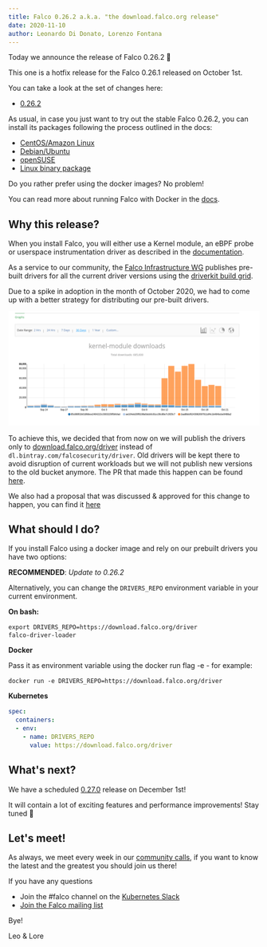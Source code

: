 ```yaml
---
title: Falco 0.26.2 a.k.a. "the download.falco.org release"
date: 2020-11-10
author: Leonardo Di Donato, Lorenzo Fontana
---
```


Today we announce the release of Falco 0.26.2 🥳

This one is a hotfix release for the Falco 0.26.1 released on October 1st.

You can take a look at the set of changes here:

- [0.26.2](https://github.com/falcosecurity/falco/releases/tag/0.26.2)

As usual, in case you just want to try out the stable Falco 0.26.2, you can install its packages following the process outlined in the docs:

- [CentOS/Amazon Linux](https://falco.org/docs/installation/#centos-rhel)
- [Debian/Ubuntu](https://falco.org/docs/installation/#debian)
- [openSUSE](https://falco.org/docs/installation/#suse)
- [Linux binary package](https://falco.org/docs/installation/#linux-binary)

Do you rather prefer using the docker images? No problem!

You can read more about running Falco with Docker in the [docs](https://falco.org/docs/running/#docker).

## Why this release?

When you install Falco, you will either use a Kernel module, an eBPF probe or userspace instrumentation driver as described in the [documentation](https://falco.org/docs/event-sources/drivers/).

As a service to our community, the [Falco Infrastructure WG](https://) publishes pre-built drivers for all the current driver versions using the [driverkit build grid](https://github.com/falcosecurity/test-infra/tree/master/driverkit).

Due to a spike in adoption in the month of October 2020, we had to come up with a better strategy for distributing our pre-built drivers.

![Spike in Falco drivers adoption](https://raw.githubusercontent.com/falcosecurity/falco/662c82b82a1f8cbc65505f8240c1f21872c1669d/proposals/20201025-drivers-storage-s3_downloads.png)

To achieve this, we decided that from now on we will publish the drivers only to [download.falco.org/driver](https://download.falco.org/driver) instead of `dl.bintray.com/falcosecurity/driver`. Old drivers will be kept there to avoid disruption of current workloads but we will not
publish new versions to the old bucket anymore. The PR that made this happen can be found [here](https://github.com/falcosecurity/test-infra/pull/200).

We also had a proposal that was discussed & approved for this change to happen, you can find it [here](https://github.com/falcosecurity/falco/blob/662c82b82a1f8cbc65505f8240c1f21872c1669d/proposals/20201025-drivers-storage-s3.md)

## What should I do?

If you install Falco using a docker image and rely on our prebuilt drivers you have two options:

**RECOMMENDED**: *Update to 0.26.2*

Alternatively, you can change the `DRIVERS_REPO` environment variable in your current environment.

**On bash:**

```console
export DRIVERS_REPO=https://download.falco.org/driver
falco-driver-loader
```

**Docker**

Pass it as environment variable using the docker run flag -e - for example:

```console
docker run -e DRIVERS_REPO=https://download.falco.org/driver
```

**Kubernetes**

```yaml
spec:
  containers:
  - env:
    - name: DRIVERS_REPO
      value: https://download.falco.org/driver
```


## What's next?

We have a scheduled [0.27.0](https://github.com/falcosecurity/falco/milestone/13) release on December 1st!

It will contain a lot of exciting features and performance improvements! Stay tuned 🤙


## Let's meet!

As always, we meet every week in our [community calls](https://github.com/falcosecurity/community),
if you want to know the latest and the greatest you should join us there!

If you have any questions

 - Join the #falco channel on the [Kubernetes Slack](https://slack.k8s.io)
 - [Join the Falco mailing list](https://lists.cncf.io/g/cncf-falco-dev)


Bye!

Leo & Lore
